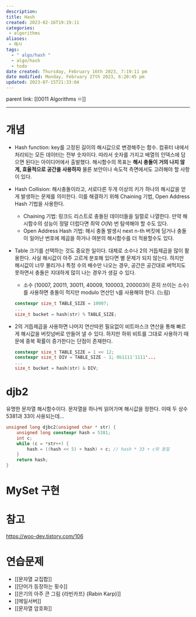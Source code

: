```yaml
---
description:
title: Hash
created: 2023-02-16T19:19:11
categories: 
 - algorithms
aliases: 
 - 해시
tags:
  - " algo/hash "
  - algo/hash
  - todo
date created: Thursday, February 16th 2023, 7:19:11 pm
date modified: Monday, February 27th 2023, 6:20:45 pm
updated: 2023-07-15T21:33:04
---
```

parent link: [[0011 Algorithms ♾️]]

---

# 개념

- Hash function: key를 고정된 길이의 해시값으로 변경해주는 함수. 컴퓨터 내에서 처리되는 모든 데이터는 전부 숫자이다. 따라서 숫자를 가지고 배열의 인덱스에 담으면 된다는 아이디어에서 출발했다. 해시함수의 목표는 **해시 충돌이 거의 나지 않게, 효율적으로 공간을 사용하자** 물론 보안이나 속도적 측면에서도 고려해야 할 사항이 있다.

- Hash Collision: 해시충돌이라고, 서로다른 두개 이상의 키가 하나의 해시값을 얻게 발생하는 문제를 의미한다. 이를 해결하기 위해 Chaining 기법, Open Address Hash 기법을 사용한다.
	- Chaining 기법: 링크드 리스트로 충돌된 데이터들을 일렬로 나열한다. 만약 해시함수의 성능이 정말 더럽다면 최악 $O(N)$ 번 탐색해야 할 수도 있다.
	- Open Address Hash 기법: 해시 충돌 발생시 next n-th 버킷에 담거나 충돌이 일어난 번호에 제곱을 하거나 여분의 해시함수를 더 적용할수도 있다.

- Table 크기를 선택하는 것도 중요한 일이다. 대체로 소수나 2의 거듭제곱을 많이 활용한다. 사실 해시값이 아주 고르게 분포해 있다면 별 문제가 되지 않는다. 하지만 해시값이 너무 몰리거나 특정 수의 배수만 나오는 경우, 공간은 공간대로 써먹지도 못하면서 충돌은 지대하게 많이 나는 경우가 생길 수 있다.
	- 소수 (10007, 20011, 30011, 40009, 100003, 200003이 흔히 쓰이는 소수) 를 사용하면 충돌이 적지만 modulo 연산인 `%`를 사용해야 한다. (느림)

	```cpp
	constexpr size_t TABLE_SIZE = 10007;
	...
	size_t bucket = hash(str) % TABLE_SIZE;
	```

- 2의 거듭제곱을 사용하면 나머지 연산따윈 필요없이 비트마스크 연산을 통해 빠르게 해시값을 버킷넘버로 만들어 낼 수 있다. 하지만 하위 비트를 그대로 사용하기 때문에 중복 확률이 증가한다는 단점이 존재한다. 

	```cpp
	constexpr size_t TABLE_SIZE = 1 << 12;
	constexpr size_t DIV = TABLE_SIZE - 1; 0b1111'1111'...
	...
	size_t bucket = hash(str) & DIV;
	```

# djb2

유명한 문자열 해시함수이다. 문자열을 하나씩 읽어가며 해시값을 정한다. 이때 두 상수 5381과 33이 사용되는데... 

```cpp
unsigned long djbc2(unsigned char * str) {
	unsigned long constexpr hash = 5381;
	int c;
	while (c = *str++) {
		hash = ((hash << 5) + hash) + c; // hash * 33 + c와 동일
	}
	return hash;
}
```

# MySet 구현

 

# 참고

https://woo-dev.tistory.com/106

# 연습문제

- [[문자열 교집합]]
- [[단어가 등장하는 횟수]]
- [[은기의 아주 큰 그림 {라빈카프} {Rabin Karp}]]
- [[메일서버]]
- [[문자열 암호화]]

